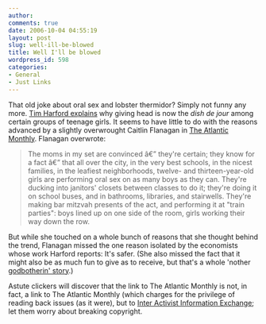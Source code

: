```yaml
---
author:
comments: true
date: 2006-10-04 04:55:19
layout: post
slug: well-ill-be-blowed
title: Well I'll be blowed
wordpress_id: 598
categories:
- General
- Just Links
---
```


That old joke about oral sex and lobster thermidor? Simply not funny any more. [Tim Harford explains](http://www.ft.com/cms/s/c8a5e558-3339-11db-981f-0000779e2340.html) why giving head is now the _dish de jour_ among certain groups of teenage girls. It seems to have little to do with the reasons advanced by a slightly overwrought Caitlin Flanagan in [The Atlantic Monthly](http://info.interactivist.net/article.pl?sid=06/02/03/0241255&mode=nested&tid=18). Flanagan overwrote:


> The moms in my set are convinced â€” they're certain; they know for a fact â€” that all over the city, in the very best schools, in the nicest families, in the leafiest neighborhoods, twelve- and thirteen-year-old girls are performing oral sex on as many boys as they can. They're ducking into janitors' closets between classes to do it; they're doing it on school buses, and in bathrooms, libraries, and stairwells. They're making bar mitzvah presents of the act, and performing it at "train parties": boys lined up on one side of the room, girls working their way down the row.

But while she touched on a whole bunch of reasons that she thought behind the trend, Flanagan missed the one reason isolated by the economists whose work Harford reports: It's safer. (She also missed the fact that it might also be as much fun to give as to receive, but that's a whole 'nother [godbotherin' story](http://christdot.org/modules.php?name=News&file=article&sid=8401).)

Astute clickers will discover that the link to The Atlantic Monthly is not, in fact, a link to The Atlantic Monthly (which charges for the privilege of reading back issues (as it were), but to [Inter Activist Information Exchange](http://info.interactivist.net/); let them worry about breaking copyright.

